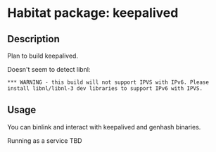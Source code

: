 # Habitat package: keepalived

## Description

Plan to build keepalived.

Doesn't seem to detect libnl:

    *** WARNING - this build will not support IPVS with IPv6. Please install libnl/libnl-3 dev libraries to support IPv6 with IPVS.

## Usage

You can binlink and interact with keepalived and genhash binaries.

Running as a service TBD

